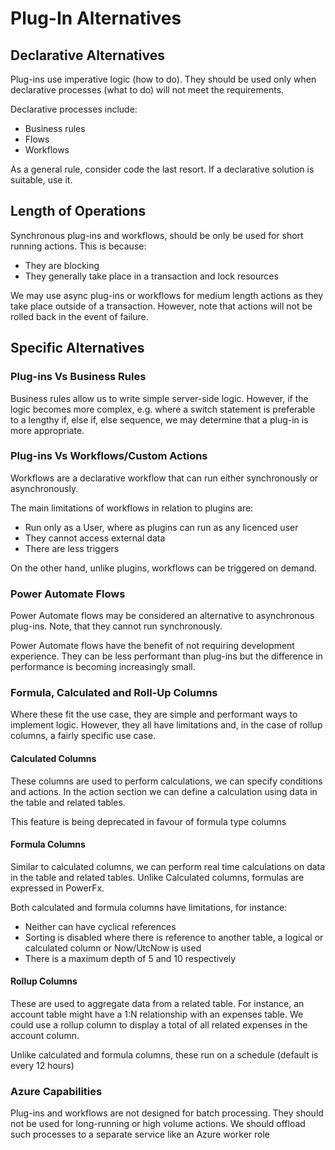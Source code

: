 # Plug-In Alternatives

## Declarative Alternatives

Plug-ins use imperative logic (how to do). They should be used only
when declarative processes (what to do) will not meet the requirements.

Declarative processes include:

- Business rules
- Flows
- Workflows

As a general rule, consider code the last resort. If a declarative solution is
suitable, use it.

## Length of Operations

Synchronous plug-ins and workflows, should be only be used for short running
actions. This is because:

- They are blocking
- They generally take place in a transaction and lock resources

We may use async plug-ins or workflows for medium length actions as they take
place outside of a transaction. However, note that actions will not be rolled
back in the event of failure.

## Specific Alternatives

### Plug-ins Vs Business Rules

Business rules allow us to write simple server-side logic. However, if the logic
becomes more complex, e.g. where a switch statement is preferable to a lengthy
if, else if, else sequence, we may determine that a plug-in is more appropriate.

### Plug-ins Vs Workflows/Custom Actions

Workflows are a declarative workflow that can run either synchronously or
asynchronously.

The main limitations of workflows in relation to plugins are:

- Run only as a User, where as plugins can run as any licenced user
- They cannot access external data
- There are less triggers

On the other hand, unlike plugins, workflows can be triggered on demand.

### Power Automate Flows

Power Automate flows may be considered an alternative to asynchronous plug-ins.
Note, that they cannot run synchronously.

Power Automate flows have the benefit of not requiring development experience.
They can be less performant than plug-ins but the difference in performance is
becoming increasingly small.

### Formula, Calculated and Roll-Up Columns

Where these fit the use case, they are simple and performant ways to implement
logic. However, they all have limitations and, in the case of rollup columns,
a fairly specific use case.

#### Calculated Columns

These columns are used to perform calculations, we can specify conditions and
actions. In the action section we can define a calculation using data in the
table and related tables.

This feature is being deprecated in favour of formula type columns

#### Formula Columns

Similar to calculated columns, we can perform real time calculations on data in
the table and related tables. Unlike Calculated columns, formulas are expressed
in PowerFx.

Both calculated and formula columns have limitations, for instance:

- Neither can have cyclical references
- Sorting is disabled where there is reference to another table, a logical or
calculated column or Now/UtcNow is used
- There is a maximum depth of 5 and 10 respectively

#### Rollup Columns

These are used to aggregate data from a related table. For instance, an account
table might have a 1:N relationship with an expenses table. We could use a
rollup column to display a total of all related expenses in the account column.

Unlike calculated and formula columns, these run on a schedule (default is every
12 hours)

### Azure Capabilities

Plug-ins and workflows are not designed for batch processing. They should not
be used for long-running or high volume actions. We should offload such
processes to a separate service like an Azure worker role
